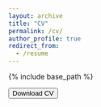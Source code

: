 ```yaml
---
layout: archive
title: "CV"
permalink: /cv/
author_profile: true
redirect_from:
  - /resume
---
```


{% include base_path %}

<form action="https://alexandrehugomathieu.github.io/alexandremathieu.github.io//files/AlexandreMATHIEU_CV.pdf">
    <input type="submit" value="Download CV"/>
</form>
